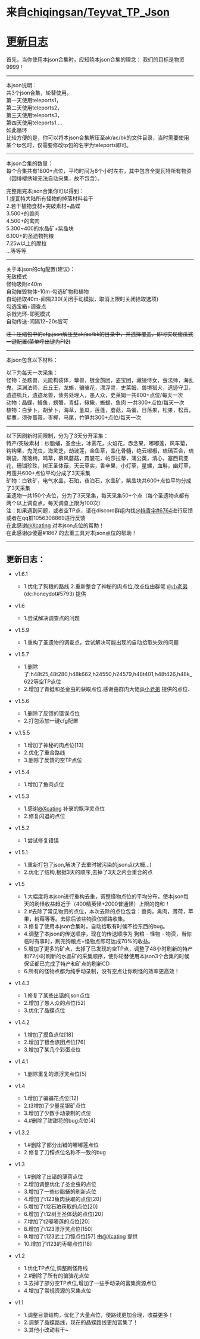 # 来自[chiqingsan/Teyvat_TP_Json](https://github.com/chiqingsan/Teyvat_TP_Json)

# [更新日志](#更新日志)

首先，当你使用本json合集时，应知晓本json合集的理念：
我们的目标是物资9999！

---
本json说明：   
共3个json合集，轮替使用。   
第一天使用teleports1，   
第二天使用teleports2，   
第三天使用teleports3，   
第四天使用teleports1....   
如此循环   
比较方便的是，你可以将本json合集解压至ak/ac/bk的文件目录，当时需要使用某个tp包时，仅需要修改tp包的名字为teleports即可。

---
本json合集的数量：   
每个合集共有1800+点位，平均时间为6个小时左右，其中包含全提瓦特所有物资（因绯樱绣球无法自动采集，故不包含）。   

完整跑完本json合集你可以得到：   
1.提瓦特大陆所有怪物的掉落材料若干   
2.若干植物食材+突破素材+晶蝶   
3.500+的兽肉   
4.500+的禽肉   
5.300~400的水晶矿+紫晶块   
6.100+的圣遗物狗粮   
7.25w以上的摩拉   
...等等等  

---
关于本json的cfg配置(建议)：   
无敌模式   
怪物吸附≥40m   
自动摧毁物体-10m-勾选矿物和植物   
自动拾取40m-间隔230(关闭手动模拟，取消上限时关闭拾取选项)   
勾选宝箱+调查点   
杀戮光环-即死模式   
自动传送-间隔12~20s皆可   

 ~~注：压缩包中的cfg.json解压至ak/ac/bk的目录中，并选择覆盖，即可实现傻瓜式一键配置(菜单呼出键为F12)~~   

---
本json包含以下材料：   

以下为每天一次采集：   
怪物：圣骸兽，元能构装体，蕈兽，镀金旅团，盗宝团，藏镜侍女，萤法师，海乱鬼，深渊法师，丘丘王，龙蜥，骗骗花，漂浮灵，史莱姆，兽境猎犬，遗迹守卫，遗迹机兵，遗迹龙兽，债务处理人，愚人众，史莱姆一共800+点位/每天一次   
动物：晶蝶，鳗鱼，螃蟹，青蛙，鳅鳅，蜥蜴，鱼肉  一共300+点位/每天一次   
植物：白萝卜，胡萝卜，海草，堇瓜，莲蓬，蘑菇，鸟蛋，日落果，松果，松茸，星蕈，须弥蔷薇，枣椰，马尾，竹笋共300+点位/每天一次

---
以下因刷新时间限制，分为了3天分开采集：   
特产/突破素材：纱脂蛹，圣金虫，冰雾花，火焰花，赤念果，嘟嘟莲，风车菊，钩钩果，鬼兜虫，海灵芝，劫波莲，金鱼草，晶化骨髓，绝云椒椒，琉璃百合，琉璃袋，落落梅，鸣草，慕风蘑菇，霓裳花，帕莎拉蒂，蒲公英，清心，塞西莉亚花，珊瑚珍珠，树王圣体菇，天云草实，香辛果，小灯草，星螺，血斛，幽灯草，月莲共600+点位平均分成了3天采集   
矿物：白铁矿，电气水晶，石珀，夜泊石，水晶矿，紫晶块共600+点位平均分成了3天采集   
圣遗物一共150个点位，分为了3天采集，每天采集50+个点（每个圣遗物点都有两个以上调查点，每天调查上限为100次）   
注：如果遇到问题，或者空TP点，请在discord群组内找[@持青伞#6764](https://github.com/chiqingsan)进行反馈或者在qq群1056308869进行反馈   
在此感谢[@Xcating](https://github.com/Xcating) 对本json点位的帮助！   
在此感谢@傻逼#1867 的去重工具对本json点位的帮助！   

---
## 更新日志：   

* v1.6.1
  * 1.优化了狗粮的路线
2.重新整合了神秘的肉点位,改点位由群佬 [@小老弟](https://github.com/honeydot)(dc:honeydot#5793) 提供   

* v1.6
  * 1.尝试解决调查点的问题   

* v1.5.9
  * 1.重构了圣遗物的调查点，尝试解决可能出现的自动拾取失效的问题

* v1.5.7
  * 1.删除了:h48t25,48t280,h48k662,h24550,h24579,h48t401,h48t426,h48k_622等空TP点位
  * 2.增加了青蛙和圣金虫的获取点位.感谢由群内大佬[@小老弟](https://github.com/honeydot) 提供的点位.   

* v1.5.6
  * 1.删除了反馈的错误点位
  * 2.打包添加一键cfg配置   

* v.1.5.5
  * 1.增加了神秘的肉点位[13]
  * 2.优化了重合路线
  * 3.删除了反馈的空TP点位   

* v1.5.4
  * 1.增加了鱼肉点位   

* v1.5.3
  * 1.感谢[@Xcating](https://github.com/Xcating) 补录的飘浮灵点位
  * 2.修复闪退的点位   

* v1.5.2
  * 1.尝试修复错误   

* v1.5.1
  * 1.重新打包了json,解决了去重时被污染的json点(大概...)
  * 2.优化了结构,根据3天的顺序,去掉了3天之内会重合的点   

* v1.5
  * 1.大幅度将本json进行重构去重，调整怪物点位的平均分布，使本json每天的刷怪收益趋近于（400精英怪+2000普通怪）上限的饱和！
  * 2.#去除了常见物资的点位，本次去除的点位包含：兽肉，禽肉，薄荷，苹果，树莓等等。去除后该些物资仅顺路收集。
  * 3.修复了使用本json合集时，自动拾取有时候不捡东西的bug。
  * 4.调整了本json的传送顺序，现在的传送顺序为 狗粮 - 怪物 - 物资，当你临时有事时，刷完狗粮点+怪物点即可达成70%的收益。
  * 5.增加了更多的矿点，去掉了已发现的空TP点，调整了48小时刷新的特产和72小时刷新的水晶矿的采集顺序，使你轮替使用本json3个合集的时候保证都已完成了特产和矿点的刷新CD
  * 6.所有的怪物点都为纯手动录制，没有空点让你刷怪的效率更高效！   

* v1.4.3
  * 1.修复了某些出错的json点位
  * 2.增加了愚人众的点位[52]
  * 3.优化了晶蝶点位   

* v1.4.2
  * 1.增加了摸鱼点位[18]
  * 2.增加了镀金旅团点位[76]
  * 3.增加了某几个彩蛋点位   

* v1.4.1
  * 1.删除重复的漂浮灵点位[5]   

* v1.4
  * 1.增加了骗骗花点位[12]
  * 2.t3增加了少量星银矿点位
  * 3.增加了少数手动录制的点位
  * 4.#删除了甜甜花的bug点位[4]   

* v1.3.2
  * 1.#删除了部分出错的嘟嘟莲点位
  * 2.修复了刀镡点位名称不一致的bug   

* v1.3
  * 1.#删除了出错的薄荷点位
  * 2.增加调整优化了圣金虫的点位
  * 3.增加了一些纱脂蛹的刷新点位
  * 4.增加了t123鱼肉获取的点位[20]
  * 5.增加了t12石珀获取的点位[20]
  * 6.增加了t12树王圣体菇的点位[20]
  * 7.增加了t2嘟嘟莲的点位[20]
  * 8.增加了t123漂浮灵点位[150]
  * 9.增加了t123武士刀镡点位[57] 由[@Xcating](https://github.com/Xcating) 提供
  * 10.增加了t123的枣椰点位[18]   

* v1.2
  * 1.优化TP点位,调整刷怪路线
  * 2.#删除了所有的骗骗花点位
  * 3.去掉了部分空TP点位,增加了一些手动录的富集资源点位
  * 4.增加了常规资源的采集点位   

* v1.1  
  * 1.调整目录结构，优化了大量点位，使路线更加合理，收益更多！
  * 2.调整了晶蝶路线，现在的晶蝶路线更加富集了！
  * 3.其他小改动若干~